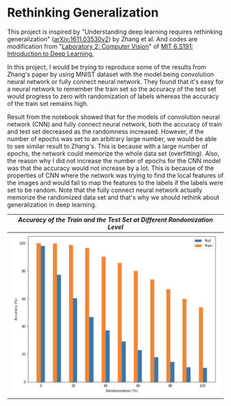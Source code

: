 # Rethinking Generalization
This project is inspired by "Understanding deep learning requires rethinking generalization" ([arXiv:1611.03530v2](https://arxiv.org/abs/1611.03530v2?utm_campaign=Nick%20Halstead&utm_medium=email&utm_source=Revue%20newsletter)) by Zhang et al. And codes are modification from "[Laboratory 2: Computer Vision](https://github.com/aamini/introtodeeplearning/tree/master/lab2)" of [MIT 6.S191: Introduction to Deep Learning.](http://introtodeeplearning.com)

In this project, I would be trying to reproduce some of the results from Zhang's paper by using MNIST dataset with the model being convolution neural network or fully connect neural network. They found that it's easy for a neural network to remember the train set so the accuracy of the test set would progress to zero with randomization of labels whereas the accuracy of the train set remains high.

Result from the notebook showed that for the models of convolution neural network (CNN) and fully connect neural network, both the accuracy of train and test set decreased as the randomness increased. However, if the number of epochs was set to an arbitrary large number, we would be able to see similar result to Zhang's. This is because with a large number of epochs, the network could memorize the whole data set (overfitting). Also, the reason why I did not increase the number of epochs for the CNN model was that the accuracy would not increase by a lot. This is because of the properties of CNN where the network was trying to find the local features of the images and would fail to map the features to the labels if the labels were set to be random. Note that the fully connect neural network actually memorize the randomized data set and that's why we should rethink about generalization in deep learning.

| *Accuracy of the Train and the Test Set at Different Randomization Level* |
|-------------------------|
| <img src="https://github.com/randyshee/TensorFlow-Projects/blob/main/Rethinking-Generalization/Image/2000%20Epochs.png"> |
